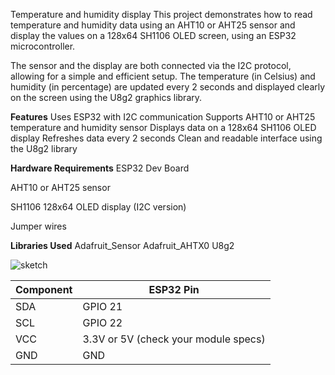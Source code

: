 Temperature and humidity display
This project demonstrates how to read temperature and humidity data using an AHT10 or AHT25 sensor and display the values on a 128x64 SH1106 OLED screen, using an ESP32 microcontroller.

The sensor and the display are both connected via the I2C protocol, allowing for a simple and efficient setup. The temperature (in Celsius) and humidity (in percentage) are updated every 2 seconds and displayed clearly on the screen using the U8g2 graphics library.

**Features**
Uses ESP32 with I2C communication
Supports AHT10 or AHT25 temperature and humidity sensor
Displays data on a 128x64 SH1106 OLED display
Refreshes data every 2 seconds
Clean and readable interface using the U8g2 library

**Hardware Requirements**
ESP32 Dev Board

AHT10 or AHT25 sensor

SH1106 128x64 OLED display (I2C version)

Jumper wires

**Libraries Used**
Adafruit_Sensor
Adafruit_AHTX0
U8g2

![sketch](https://github.com/user-attachments/assets/22e579d5-b7a6-4deb-9e6b-6b35c6695a7a)

| Component | ESP32 Pin                            |
| --------- | ------------------------------------ |
| SDA       | GPIO 21                              |
| SCL       | GPIO 22                              |
| VCC       | 3.3V or 5V (check your module specs) |
| GND       | GND                                  |
